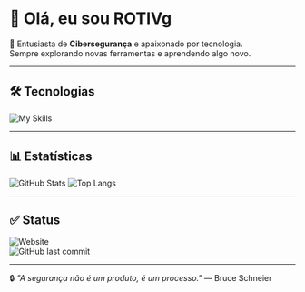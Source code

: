 # 👋 Olá, eu sou ROTIVg  

🔐 Entusiasta de **Cibersegurança** e apaixonado por tecnologia.  
Sempre explorando novas ferramentas e aprendendo algo novo.  

---

## 🛠️ Tecnologias  

![My Skills](https://skillicons.dev/icons?i=python,linux,bash,git,github,c,cpp,js,mysql,docker)

---

## 📊 Estatísticas  

![GitHub Stats](https://github-readme-stats.vercel.app/api?username=ROTIVg&show_icons=true&theme=dark&cache_seconds=1800)
![Top Langs](https://github-readme-stats.vercel.app/api/top-langs/?username=ROTIVg&layout=compact&theme=dark&cache_seconds=1800)

---

## ✅ Status  

![Website](https://img.shields.io/website?url=https://rotivdevworkcenter.vercel.app/&style=flat-square&color=dark)  
![GitHub last commit](https://img.shields.io/github/last-commit/ROTIVg/ROTIVg?style=flat-square&color=dark)

---

🔒 *"A segurança não é um produto, é um processo."* — Bruce Schneier
